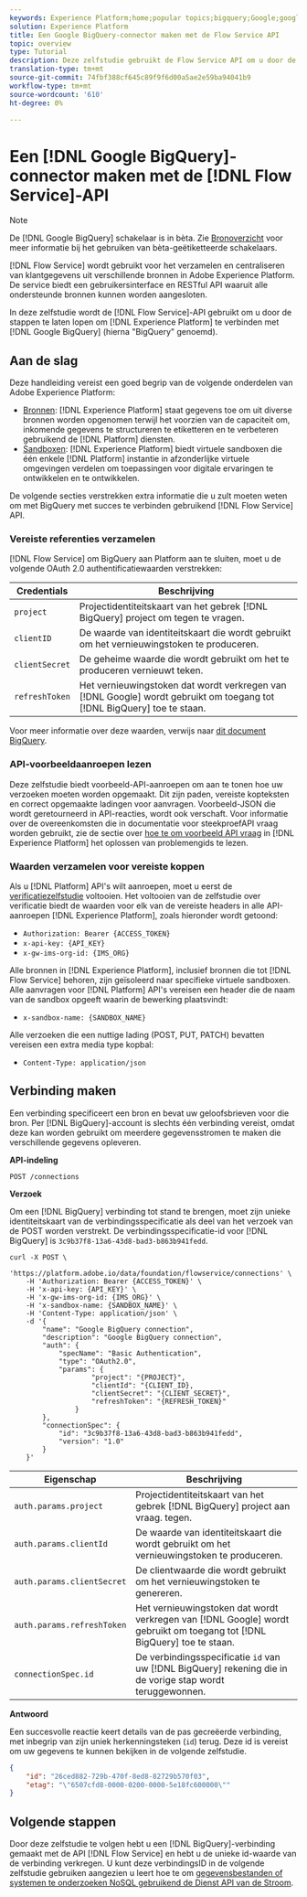 ```yaml
---
keywords: Experience Platform;home;popular topics;bigquery;Google;google;Google BigQuery
solution: Experience Platform
title: Een Google BigQuery-connector maken met de Flow Service API
topic: overview
type: Tutorial
description: Deze zelfstudie gebruikt de Flow Service API om u door de stappen te laten lopen om Experience Platform aan Google BigQuery (hierna "BigQuery" genoemd) te verbinden.
translation-type: tm+mt
source-git-commit: 74fbf388cf645c89f9f6d00a5ae2e59ba94041b9
workflow-type: tm+mt
source-wordcount: '610'
ht-degree: 0%

---
```



# Een [!DNL Google BigQuery]-connector maken met de [!DNL Flow Service]-API

>[!NOTE]
>
>De [!DNL Google BigQuery] schakelaar is in bèta. Zie [Bronoverzicht](../../../../home.md#terms-and-conditions) voor meer informatie bij het gebruiken van bèta-geëtiketteerde schakelaars.

[!DNL Flow Service] wordt gebruikt voor het verzamelen en centraliseren van klantgegevens uit verschillende bronnen in Adobe Experience Platform. De service biedt een gebruikersinterface en RESTful API waaruit alle ondersteunde bronnen kunnen worden aangesloten.

In deze zelfstudie wordt de [!DNL Flow Service]-API gebruikt om u door de stappen te laten lopen om [!DNL Experience Platform] te verbinden met [!DNL Google BigQuery] (hierna &quot;BigQuery&quot; genoemd).

## Aan de slag

Deze handleiding vereist een goed begrip van de volgende onderdelen van Adobe Experience Platform:

* [Bronnen](../../../../home.md):  [!DNL Experience Platform] staat gegevens toe om uit diverse bronnen worden opgenomen terwijl het voorzien van de capaciteit om, inkomende gegevens te structureren te etiketteren en te verbeteren gebruikend de  [!DNL Platform] diensten.
* [Sandboxen](../../../../../sandboxes/home.md):  [!DNL Experience Platform] biedt virtuele sandboxen die één enkele  [!DNL Platform] instantie in afzonderlijke virtuele omgevingen verdelen om toepassingen voor digitale ervaringen te ontwikkelen en te ontwikkelen.

De volgende secties verstrekken extra informatie die u zult moeten weten om met BigQuery met succes te verbinden gebruikend [!DNL Flow Service] API.

### Vereiste referenties verzamelen

[!DNL Flow Service] om BigQuery aan Platform aan te sluiten, moet u de volgende OAuth 2.0 authentificatiewaarden verstrekken:

| Credentials | Beschrijving |
| ---------- | ----------- |
| `project` | Projectidentiteitskaart van het gebrek [!DNL BigQuery] project om tegen te vragen. |
| `clientID` | De waarde van identiteitskaart die wordt gebruikt om het vernieuwingstoken te produceren. |
| `clientSecret` | De geheime waarde die wordt gebruikt om het te produceren vernieuwt teken. |
| `refreshToken` | Het vernieuwingstoken dat wordt verkregen van [!DNL Google] wordt gebruikt om toegang tot [!DNL BigQuery] toe te staan. |

Voor meer informatie over deze waarden, verwijs naar [dit document BigQuery](https://cloud.google.com/storage/docs/json_api/v1/how-tos/authorizing).

### API-voorbeeldaanroepen lezen

Deze zelfstudie biedt voorbeeld-API-aanroepen om aan te tonen hoe uw verzoeken moeten worden opgemaakt. Dit zijn paden, vereiste kopteksten en correct opgemaakte ladingen voor aanvragen. Voorbeeld-JSON die wordt geretourneerd in API-reacties, wordt ook verschaft. Voor informatie over de overeenkomsten die in documentatie voor steekproefAPI vraag worden gebruikt, zie de sectie over [hoe te om voorbeeld API vraag](../../../../../landing/troubleshooting.md#how-do-i-format-an-api-request) in [!DNL Experience Platform] het oplossen van problemengids te lezen.

### Waarden verzamelen voor vereiste koppen

Als u [!DNL Platform] API&#39;s wilt aanroepen, moet u eerst de [verificatiezelfstudie](../../../../../tutorials/authentication.md) voltooien. Het voltooien van de zelfstudie over verificatie biedt de waarden voor elk van de vereiste headers in alle API-aanroepen [!DNL Experience Platform], zoals hieronder wordt getoond:

* `Authorization: Bearer {ACCESS_TOKEN}`
* `x-api-key: {API_KEY}`
* `x-gw-ims-org-id: {IMS_ORG}`

Alle bronnen in [!DNL Experience Platform], inclusief bronnen die tot [!DNL Flow Service] behoren, zijn geïsoleerd naar specifieke virtuele sandboxen. Alle aanvragen voor [!DNL Platform] API&#39;s vereisen een header die de naam van de sandbox opgeeft waarin de bewerking plaatsvindt:

* `x-sandbox-name: {SANDBOX_NAME}`

Alle verzoeken die een nuttige lading (POST, PUT, PATCH) bevatten vereisen een extra media type kopbal:

* `Content-Type: application/json`

## Verbinding maken

Een verbinding specificeert een bron en bevat uw geloofsbrieven voor die bron. Per [!DNL BigQuery]-account is slechts één verbinding vereist, omdat deze kan worden gebruikt om meerdere gegevensstromen te maken die verschillende gegevens opleveren.

**API-indeling**

```http
POST /connections
```

**Verzoek**

Om een [!DNL BigQuery] verbinding tot stand te brengen, moet zijn unieke identiteitskaart van de verbindingsspecificatie als deel van het verzoek van de POST worden verstrekt. De verbindingsspecificatie-id voor [!DNL BigQuery] is `3c9b37f8-13a6-43d8-bad3-b863b941fedd`.

```shell
curl -X POST \
    'https://platform.adobe.io/data/foundation/flowservice/connections' \
    -H 'Authorization: Bearer {ACCESS_TOKEN}' \
    -H 'x-api-key: {API_KEY}' \
    -H 'x-gw-ims-org-id: {IMS_ORG}' \
    -H 'x-sandbox-name: {SANDBOX_NAME}' \
    -H 'Content-Type: application/json' \
    -d '{
        "name": "Google BigQuery connection",
        "description": "Google BigQuery connection",
        "auth": {
            "specName": "Basic Authentication",
            "type": "OAuth2.0",
            "params": {
                    "project": "{PROJECT}",
                    "clientId": "{CLIENT_ID},
                    "clientSecret": "{CLIENT_SECRET}",
                    "refreshToken": "{REFRESH_TOKEN}"
                }
        },
        "connectionSpec": {
            "id": "3c9b37f8-13a6-43d8-bad3-b863b941fedd",
            "version": "1.0"
        }
    }'
```

| Eigenschap | Beschrijving |
| --------- | ----------- |
| `auth.params.project` | Projectidentiteitskaart van het gebrek [!DNL BigQuery] project aan vraag. tegen. |
| `auth.params.clientId` | De waarde van identiteitskaart die wordt gebruikt om het vernieuwingstoken te produceren. |
| `auth.params.clientSecret` | De clientwaarde die wordt gebruikt om het vernieuwingstoken te genereren. |
| `auth.params.refreshToken` | Het vernieuwingstoken dat wordt verkregen van [!DNL Google] wordt gebruikt om toegang tot [!DNL BigQuery] toe te staan. |
| `connectionSpec.id` | De verbindingsspecificatie `id` van uw [!DNL BigQuery] rekening die in de vorige stap wordt teruggewonnen. |

**Antwoord**

Een succesvolle reactie keert details van de pas gecreëerde verbinding, met inbegrip van zijn uniek herkenningsteken (`id`) terug. Deze id is vereist om uw gegevens te kunnen bekijken in de volgende zelfstudie.

```json
{
    "id": "26ced882-729b-470f-8ed8-82729b570f03",
    "etag": "\"6507cfd8-0000-0200-0000-5e18fc600000\""
}
```

## Volgende stappen

Door deze zelfstudie te volgen hebt u een [!DNL BigQuery]-verbinding gemaakt met de API [!DNL Flow Service] en hebt u de unieke id-waarde van de verbinding verkregen. U kunt deze verbindingsID in de volgende zelfstudie gebruiken aangezien u leert hoe te om [gegevensbestanden of systemen te onderzoeken NoSQL gebruikend de Dienst API van de Stroom](../../explore/database-nosql.md).

